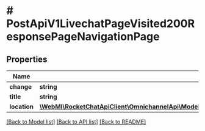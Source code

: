 # # PostApiV1LivechatPageVisited200ResponsePageNavigationPage

## Properties

Name | Type | Description | Notes
------------ | ------------- | ------------- | -------------
**change** | **string** |  | [optional]
**title** | **string** |  | [optional]
**location** | [**\WebMI\RocketChatApiClient\OmnichannelApi\Model\PostApiV1LivechatPageVisited200ResponsePageNavigationPageLocation**](PostApiV1LivechatPageVisited200ResponsePageNavigationPageLocation.md) |  | [optional]

[[Back to Model list]](../../README.md#models) [[Back to API list]](../../README.md#endpoints) [[Back to README]](../../README.md)
